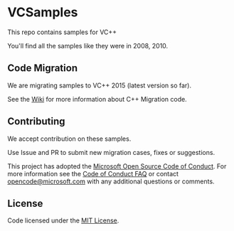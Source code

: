 # VCSamples
This repo contains samples for VC++

You'll find all the samples like they were in 2008, 2010.


## Code Migration
We are migrating samples to VC++ 2015 (latest version so far).

See the [Wiki](https://github.com/Microsoft/VCSamples/wiki) for more information about C++ Migration code.  

## Contributing
We accept contribution on these samples.

Use Issue and PR to submit new migration cases, fixes or suggestions.

This project has adopted the [Microsoft Open Source Code of Conduct](https://opensource.microsoft.com/codeofconduct/). For more information see the [Code of Conduct FAQ](https://opensource.microsoft.com/codeofconduct/faq/) or contact [opencode@microsoft.com](mailto:opencode@microsoft.com) with any additional questions or comments.


## License

Code licensed under the [MIT License](license.txt).


